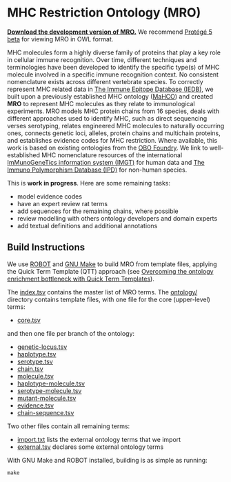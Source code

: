 # MHC Restriction Ontology (MRO)

[**Download the development version of MRO.**](mro.owl?raw=true)
We recommend [Protégé 5 beta](http://protege.stanford.edu/products.php#desktop-protege) for viewing MRO in OWL format.

MHC molecules form a highly diverse family of proteins that play a key role in cellular immune recognition. Over time, different techniques and terminologies have been developed to identify the specific type(s) of MHC molecule involved in a specific immune recognition context. No consistent nomenclature exists across different vertebrate species. To correctly represent MHC related data in [The Immune Epitope Database (IEDB)](http://www.iedb.org), we built upon a previously established MHC ontology ([MaHCO](http://www.bioinformatics.org/mahco/wiki/)) and created **MRO** to represent MHC molecules as they relate to immunological experiments. MRO models MHC protein chains from 16 species, deals with different approaches used to identify MHC, such as direct sequencing verses serotyping, relates engineered MHC molecules to naturally occurring ones, connects genetic loci, alleles, protein chains and multichain proteins, and establishes evidence codes for MHC restriction. Where available, this work is based on existing ontologies from the [OBO Foundry](http://obofoundry.org). We link to well-established MHC nomenclature resources of the international [ImMunoGeneTics information system (IMGT)](http://www.imgt.org) for human data and [The Immuno Polymorphism Database (IPD)](http://www.ebi.ac.uk/ipd) for non-human species.

This is **work in progress**. Here are some remaining tasks:

- model evidence codes
- have an expert review rat terms
- add sequences for the remaining chains, where possible
- review modelling with others ontology developers and domain experts
- add textual definitions and additional annotations


## Build Instructions

We use [ROBOT](https://github.com/ontodev/robot) and [GNU Make](https://www.gnu.org/software/make/) to build MRO from template files, applying the Quick Term Template (QTT) approach (see [Overcoming the ontology enrichment bottleneck with Quick Term Templates](http://dx.doi.org/10.3233/AO-2011-0086)).

The [index.tsv](index.tsv) contains the master list of MRO terms. The [ontology/](ontology/) directory contains template files, with one file for the core (upper-level) terms:

- [core.tsv](ontology/core.tsv)

and then one file per branch of the ontology:

- [genetic-locus.tsv](ontology/genetic-locus.tsv)
- [haplotype.tsv](ontology/haplotype.tsv)
- [serotype.tsv](ontology/serotype.tsv)
- [chain.tsv](ontology/chain.tsv)
- [molecule.tsv](ontology/molecule.tsv)
- [haplotype-molecule.tsv](ontology/haplotype-molecule.tsv)
- [serotype-molecule.tsv](ontology/serotype-molecule.tsv)
- [mutant-molecule.tsv](ontology/mutant-molecule.tsv)
- [evidence.tsv](ontology/evidence.tsv)
- [chain-sequence.tsv](ontology/chain-sequence.tsv)

Two other files contain all remaining terms:

- [import.txt](ontology/import.txt) lists the external ontology terms that we import
- [external.tsv](ontology/external.tsv) declares some external ontology terms

With GNU Make and ROBOT installed, building is as simple as running:

	make

